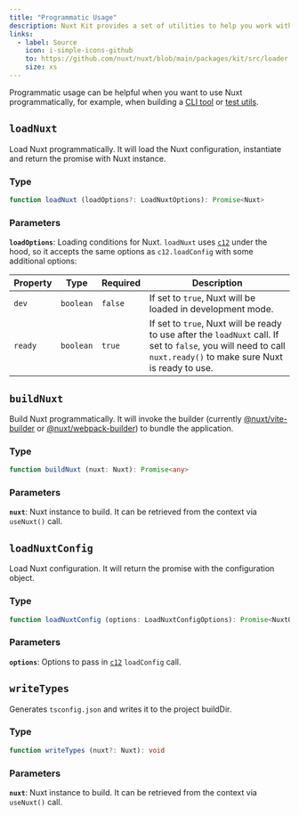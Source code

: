 ```yaml
---
title: "Programmatic Usage"
description: Nuxt Kit provides a set of utilities to help you work with Nuxt programmatically. These functions allow you to load Nuxt, build Nuxt, and load Nuxt configuration.
links:
  - label: Source
    icon: i-simple-icons-github
    to: https://github.com/nuxt/nuxt/blob/main/packages/kit/src/loader
    size: xs
---
```


Programmatic usage can be helpful when you want to use Nuxt programmatically, for example, when building a [CLI tool](https://github.com/nuxt/cli) or [test utils](https://github.com/nuxt/nuxt/tree/main/packages/test-utils).

## `loadNuxt`

Load Nuxt programmatically. It will load the Nuxt configuration, instantiate and return the promise with Nuxt instance.

### Type

```ts
function loadNuxt (loadOptions?: LoadNuxtOptions): Promise<Nuxt>
```

### Parameters

**`loadOptions`**: Loading conditions for Nuxt. `loadNuxt` uses [`c12`](https://github.com/unjs/c12) under the hood, so it accepts the same options as `c12.loadConfig` with some additional options:

| Property | Type      | Required | Description                                                                                                                                                       |
| -------- | --------- | -------- | ----------------------------------------------------------------------------------------------------------------------------------------------------------------- |
| `dev`    | `boolean` | `false`  | If set to `true`, Nuxt will be loaded in development mode.                                                                                                        |
| `ready`  | `boolean` | `true`   | If set to `true`, Nuxt will be ready to use after the `loadNuxt` call. If set to `false`, you will need to call `nuxt.ready()` to make sure Nuxt is ready to use. |

## `buildNuxt`

Build Nuxt programmatically. It will invoke the builder (currently [@nuxt/vite-builder](https://github.com/nuxt/nuxt/tree/main/packages/vite) or [@nuxt/webpack-builder](https://github.com/nuxt/nuxt/tree/main/packages/webpack)) to bundle the application.

### Type

```ts
function buildNuxt (nuxt: Nuxt): Promise<any>
```

### Parameters

**`nuxt`**: Nuxt instance to build. It can be retrieved from the context via `useNuxt()` call.

## `loadNuxtConfig`

Load Nuxt configuration. It will return the promise with the configuration object.

### Type

```ts
function loadNuxtConfig (options: LoadNuxtConfigOptions): Promise<NuxtOptions>
```

### Parameters

**`options`**: Options to pass in [`c12`](https://github.com/unjs/c12#options) `loadConfig` call.

## `writeTypes`

Generates `tsconfig.json` and writes it to the project buildDir.

### Type

```ts
function writeTypes (nuxt?: Nuxt): void
```

### Parameters

**`nuxt`**: Nuxt instance to build. It can be retrieved from the context via `useNuxt()` call.
